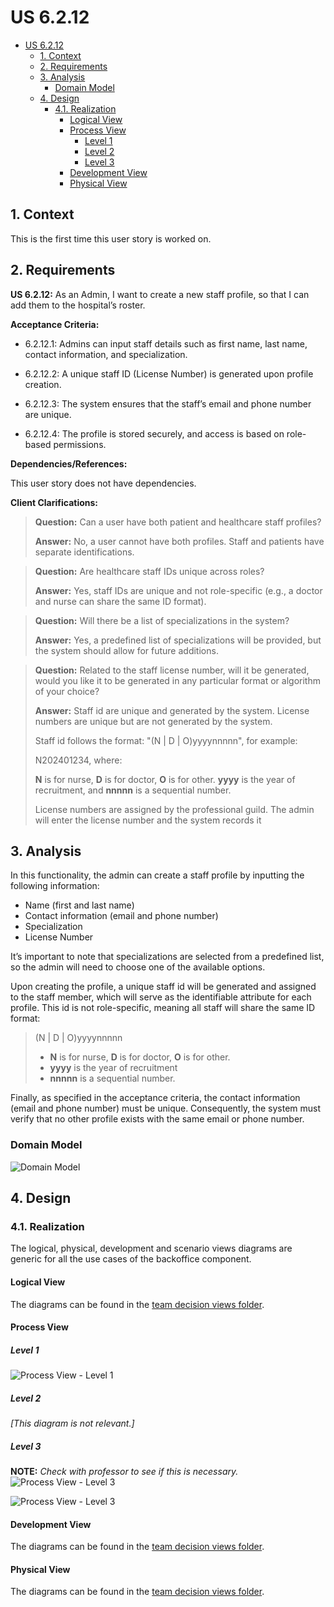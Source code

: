 # US 6.2.12

<!-- TOC -->
- [US 6.2.12](#us-6212)
  - [1. Context](#1-context)
  - [2. Requirements](#2-requirements)
  - [3. Analysis](#3-analysis)
    - [Domain Model](#domain-model)
  - [4. Design](#4-design)
    - [4.1. Realization](#41-realization)
      - [Logical View](#logical-view)
      - [Process View](#process-view)
        - [Level 1](#level-1)
        - [Level 2](#level-2)
        - [Level 3](#level-3)
      - [Development View](#development-view)
      - [Physical View](#physical-view)
<!-- TOC -->

## 1. Context

This is the first time this user story is worked on.

## 2. Requirements

**US 6.2.12:**  As an Admin, I want to create a new staff profile, so that I can add them to the hospital’s roster.

**Acceptance Criteria:**

- 6.2.12.1: Admins can input staff details such as first name, last name, contact information, and specialization.

- 6.2.12.2: A unique staff ID (License Number) is generated upon profile creation.

- 6.2.12.3: The system ensures that the staff’s email and phone number are unique.

- 6.2.12.4: The profile is stored securely, and access is based on role-based permissions.

**Dependencies/References:**

This user story does not have dependencies.

**Client Clarifications:**

> **Question:** Can a user have both patient and healthcare staff profiles?
>
> **Answer:** No, a user cannot have both profiles. Staff and patients have separate identifications.

> **Question:** Are healthcare staff IDs unique across roles?
>
> **Answer:** Yes, staff IDs are unique and not role-specific (e.g., a doctor and nurse can share the same ID format).

> **Question:** Will there be a list of specializations in the system?
>
> **Answer:** Yes, a predefined list of specializations will be provided, but the system should allow for future additions.

> **Question:** Related to the staff license number, will it be generated, would you like it to be generated in any particular format or algorithm of your choice?
>
> **Answer:** Staff id are unique and generated by the system. License numbers are unique but are not generated by the system.
>
> Staff id follows the format: "(N | D | O)yyyynnnnn", for example:
> 
>  N202401234, where:
> 
> **N** is for nurse, **D** is for doctor, **O** is for other.
> **yyyy** is the year of recruitment, and **nnnnn** is a sequential number.
>
>
>License numbers are assigned by the professional guild. The admin will enter the license number and the system records it


## 3. Analysis

In this functionality, the admin can create a staff profile by inputting the following information:

- Name (first and last name)
- Contact information (email and phone number)
- Specialization
- License Number

It’s important to note that specializations are selected from a predefined list, so the admin will need to choose one of the available options.

Upon creating the profile, a unique staff id will be generated and assigned to the staff member, which will serve as the identifiable attribute for each profile.
This id is not role-specific, meaning all staff will share the same ID format:
> (N | D | O)yyyynnnnn
> 
> * **N** is for nurse, **D** is for doctor, **O** is for other.
> * **yyyy** is the year of recruitment
> * **nnnnn** is a sequential number.

Finally, as specified in the acceptance criteria, the contact information (email and phone number) must be unique. Consequently, the system must verify that no other profile exists with the same email or phone number.

### Domain Model

![Domain Model](diagrams/domain-model.svg)

## 4. Design

### 4.1. Realization

The logical, physical, development and scenario views diagrams are generic for all the use cases of the backoffice component.

#### Logical View

The diagrams can be found in the [team decision views folder](../../team-decisions/views/general-views.md#1-logical-view).

#### Process View

##### Level 1

![Process View - Level 1](diagrams/level-1-process-view.svg)

##### Level 2

_[This diagram is not relevant.]_

##### Level 3

**NOTE:** _Check with professor to see if this is necessary._
![Process View - Level 3](diagrams/level-3-process-view-get-specializations.svg)

![Process View - Level 3](diagrams/level-3-process-view.svg)


#### Development View

The diagrams can be found in the [team decision views folder](../../team-decisions/views/general-views.md#3-development-view).

#### Physical View

The diagrams can be found in the [team decision views folder](../../team-decisions/views/general-views.md#4-physical-view).

